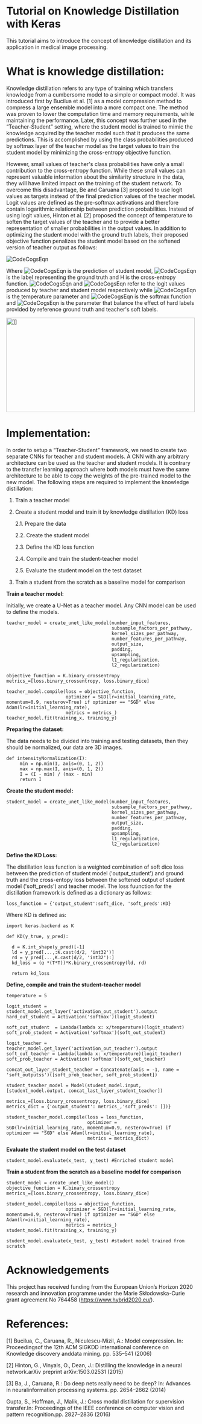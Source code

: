 # Tutorial on Knowledge Distillation with Keras
This tutorial aims to introduce the concept of knowledge distillation and its application in medical image processing. 

# What is knowledge distillation:
Knowledge distillation refers to any type of training which transfers knowledge from a cumbersome model to a simple or compact model. It was introduced first by Bucilua et al. [1] as a model compression method to compress a large ensemble model into a more compact one. The method was proven to lower the computation time and  memory requirements, while maintaining the performance. Later, this concept was further used in the “Teacher-Student” setting, where the student model is trained to mimic the knowledge acquired by the teacher model such that it produces the same predictions. This is accomplished by using the class probabilities produced by softmax layer of the teacher model as the target values to train the student model by minimizing the cross-entropy objective function.

However, small values of teacher's class probabilities have only a small contribution to the cross-entropy function. While these small values can represent valuable information about the similarity structure in the data, they will have limited impact on the training of the student network. To overcome this disadvantage, Be and Caruana [3] proposed to use logit values as targets instead of the final prediction values of the teacher model. Logit values are defined as the pre-softmax activations and therefore contain logarithmic relationship between prediction probabilities. 
Instead of using logit values, Hinton et al. [2] proposed the concept of temperature to soften the target values of the teacher and to provide a better representation of smaller probabilities in the output values. In addition to optimizing the student model with the ground truth labels, their proposed objective function penalizes the student model based on the softened version of teacher output as follows: 

![CodeCogsEqn](https://user-images.githubusercontent.com/41435220/101779817-07134000-3af6-11eb-8afd-dae7d28a69d7.gif)

Where ![CodeCogsEqn](https://user-images.githubusercontent.com/41435220/101780336-b3edbd00-3af6-11eb-99ac-5a1e4df317b8.gif) is the prediction of student model, ![CodeCogsEqn](https://user-images.githubusercontent.com/41435220/101780503-e8fa0f80-3af6-11eb-8398-4a67f19c4a81.gif) is the label representing the ground truth and H is the cross-entropy function. ![CodeCogsEqn](https://user-images.githubusercontent.com/41435220/101780662-18a91780-3af7-11eb-9c25-adbbde068a3f.gif) and ![CodeCogsEqn](https://user-images.githubusercontent.com/41435220/101926687-cf7ac580-3bd3-11eb-9711-e9a1d8a8e7cd.gif) refer to the logit values produced by teacher and student model respectively while ![CodeCogsEqn](https://user-images.githubusercontent.com/41435220/101926781-eb7e6700-3bd3-11eb-95dd-57ffef2ac984.gif) is the temperature parameter and ![CodeCogsEqn](https://user-images.githubusercontent.com/41435220/101926858-0bae2600-3bd4-11eb-80b6-91ad5f15ea59.gif) is the softmax function and ![CodeCogsEqn](https://user-images.githubusercontent.com/41435220/101928455-e3272b80-3bd5-11eb-8f6d-9c881f0d90c1.gif) is the parameter that balance the effect of hard labels provided by reference ground truth and teacher's soft labels. 

<img src="https://user-images.githubusercontent.com/41435220/101962857-77f94b80-3c0d-11eb-8c68-bd268b205baa.jpg" width="500" height="250" alt="]]">


# Implementation:
In order to setup a “Teacher-Student” framework, we need to create two separate CNNs for teacher and student models. A CNN with any arbitrary architecture can be used as the teacher and student models. It is contrary to the transfer learning approach where both models must have the same architecture to be able to copy the weights of the pre-trained model to the new model. The following steps are required to implement the knowledge distillation:

1. Train a teacher model
2. Create a student model and train it by knowledge distillation (KD) loss 

   2.1. Prepare the data
  
   2.2. Create the student model
   
   2.3. Define the KD loss function
  
   2.4. Compile and train the student-teacher model
  
   2.5. Evaluate the student model on the test dataset
  
3. Train a student from the scratch as a baseline model for comparison

**Train a teacher model:**

Initially, we create a U-Net as a teacher model. Any CNN model can be used to define the models.

    teacher_model = create_unet_like_model(number_input_features,
                                           subsample_factors_per_pathway,
                                           kernel_sizes_per_pathway,
                                           number_features_per_pathway,
                                           output_size,
                                           padding,
                                           upsampling,
                                           l1_regularization,
                                           l2_regularization)
    
    objective_function = K.binary_crossentropy
    metrics_=[loss.binary_crossentropy, loss.binary_dice]
    
    teacher_model.compile(loss = objective_function,
                          optimizer = SGD(lr=initial_learning_rate, momentum=0.9, nesterov=True) if optimizer == "SGD" else Adam(lr=initial_learning_rate),
                          metrics = metrics_)
    teacher_model.fit(training_x, training_y)

**Preparing the dataset:**

The data needs to be divided into training and testing datasets, then they should be normalized, our data are 3D images. 

    def intensityNormalization(I):
         min = np.min(I, axis=(0, 1, 2))
         max = np.max(I, axis=(0, 1, 2))
         I = (I - min) / (max - min)
         return I

**Create the student model:**

    student_model = create_unet_like_model(number_input_features,
                                           subsample_factors_per_pathway,
                                           kernel_sizes_per_pathway,
                                           number_features_per_pathway,
                                           output_size,
                                           padding,
                                           upsampling,
                                           l1_regularization,
                                           l2_regularization)

**Define the KD Loss:**

The distillation loss function is a weighted combination of soft dice loss between the prediction of student model ('output_student') and ground truth and the cross-entopy loss between the softened output of student model ('soft_preds') and teacher model. The loss fuunction for the distillation framework is defined as a dictionary as follows:

    loss_function = {'output_student':soft_dice, 'soft_preds':KD}
                
Where KD is defined as:                

    import keras.backend as K
    
    def KD(y_true, y_pred):
         
      d = K.int_shape(y_pred)[-1]
      ld = y_pred[...,:K.cast(d/2, 'int32')]
      rd = y_pred[...,K.cast(d/2, 'int32'):] 
      kd_loss = (α *(T*T))*K.binary_crossentropy(ld, rd)

      return kd_loss
        
**Define, compile and train the student-teacher model**

    temperature = 5

    logit_student = student_model.get_layer('activation_out_student').output 
    hard_out_student = Activation('softmax')(logit_student)
   
    soft_out_student  = Lambda(lambda x: x/temperature)(logit_student)
    soft_prob_student = Activation('softmax')(soft_out_student)

    logit_teacher = teacher_model.get_layer('activation_out_teacher').output 
    soft_out_teacher = Lambda(lambda x: x/temperature)(logit_teacher)
    soft_prob_teacher = Activation('softmax')(soft_out_teacher)

    concat_out_layer_student_teacher = Concatenate(axis = -1, name = 'soft_outputss')([soft_prob_teacher, soft_prob_student])

    student_teacher_model = Model(student_model.input, [student_model.output, concat_last_layer_student_teacher])
    
    metrics_=[loss.binary_crossentropy, loss.binary_dice]
    metrics_dict = {'output_student': metrics_,'soft_preds': [])}

    student_teacher_model.compile(loss = loss_function,
                                  optimizer = SGD(lr=initial_learning_rate, momentum=0.9, nesterov=True) if optimizer == "SGD" else Adam(lr=initial_learning_rate),
                                  metrics = metrics_dict)
                                  
                                  
                                  
                                  
**Evaluate the student model on the test dataset**
            
    student_model.evaluate(x_test, y_test) #Enriched student model
    
**Train a student from the scratch as a baseline model for comparison**

    student_model = create_unet_like_model()
    objective_function = K.binary_crossentropy
    metrics_=[loss.binary_crossentropy, loss.binary_dice]
    
    student_model.compile(loss = objective_function,
                          optimizer = SGD(lr=initial_learning_rate, momentum=0.9, nesterov=True) if optimizer == "SGD" else Adam(lr=initial_learning_rate),
                          metrics = metrics_)
    student_model.fit(training_x, training_y)
    
    student_model.evaluate(x_test, y_test) #student model trained from scratch
    


# Acknowledgements
This project has received funding from the European Union’s Horizon 2020 research and innovation programme under the Marie Skłodowska-Curie grant agreement No 764458 (https://www.hybrid2020.eu/).


# References:
[1] Bucilua, C., Caruana, R., Niculescu-Mizil, A.: Model compression. In: Proceedingsof the 12th ACM SIGKDD international conference on Knowledge discovery anddata mining. pp. 535–541 (2006)

[2] Hinton, G., Vinyals, O., Dean, J.: Distilling the knowledge in a neural network.arXiv preprint arXiv:1503.02531 (2015)

[3]  Ba, J., Caruana, R.: Do deep nets really need to be deep? In: Advances in neuralinformation processing systems. pp. 2654–2662 (2014)

Gupta, S., Hoffman, J., Malik, J.: Cross modal distillation for supervision transfer.In: Proceedings of the IEEE conference on computer vision and pattern recognition.pp. 2827–2836 (2016)



